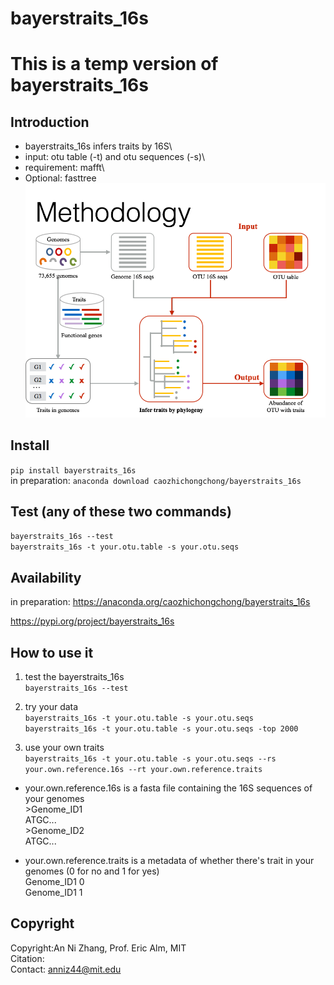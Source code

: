 # bayerstraits_16s
# This is a temp version of bayerstraits_16s
## Introduction
* bayerstraits_16s infers traits by 16S\
* input: otu table (-t) and otu sequences (-s)\
* requirement: mafft\
* Optional: fasttree\
![alt text](https://raw.githubusercontent.com/caozhichongchong/bayerstraits_16s/master/Methodology.png)

## Install
`pip install bayerstraits_16s`\
in preparation: `anaconda download caozhichongchong/bayerstraits_16s`

## Test (any of these two commands)
`bayerstraits_16s --test`\
`bayerstraits_16s -t your.otu.table -s your.otu.seqs`

## Availability
in preparation: https://anaconda.org/caozhichongchong/bayerstraits_16s

https://pypi.org/project/bayerstraits_16s

## How to use it
1. test the bayerstraits_16s\
`bayerstraits_16s --test`

2. try your data\
`bayerstraits_16s -t your.otu.table -s your.otu.seqs`\
`bayerstraits_16s -t your.otu.table -s your.otu.seqs -top 2000`

3. use your own traits\
`bayerstraits_16s -t your.otu.table -s your.otu.seqs --rs your.own.reference.16s --rt your.own.reference.traits`

* your.own.reference.16s is a fasta file containing the 16S sequences of your genomes\
\>Genome_ID1\
ATGC...\
\>Genome_ID2\
ATGC...

* your.own.reference.traits is a metadata of whether there's trait in your genomes (0 for no and 1 for yes)\
Genome_ID1   0\
Genome_ID1   1

## Copyright
Copyright:An Ni Zhang, Prof. Eric Alm, MIT\
Citation:\
Contact: anniz44@mit.edu
